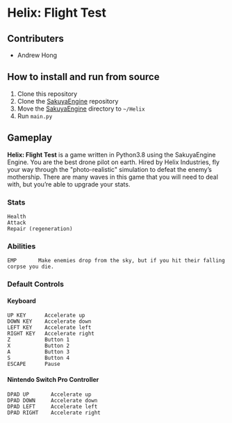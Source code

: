 # Helix: Flight Test
## Contributers
 - Andrew Hong

## How to install and run from source
1. Clone this repository
2. Clone the [SakuyaEngine](https://github.com/novialriptide/SakuyaEngine) repository
3. Move the [SakuyaEngine](https://github.com/novialriptide/SakuyaEngine) directory to `~/Helix`
4. Run `main.py`

## Gameplay
__Helix: Flight Test__ is a game written in Python3.8 using the SakuyaEngine Engine. You are the best drone pilot on earth. Hired by Helix Industries, fly your way through the "photo-realistic" simulation to defeat the enemy’s mothership. There are many waves in this game that you will need to deal with, but you’re able to upgrade your stats. 

### Stats
```
Health
Attack
Repair (regeneration)
```

### Abilities
```
EMP       Make enemies drop from the sky, but if you hit their falling corpse you die.
```

### Default Controls
#### Keyboard
```
UP KEY      Accelerate up
DOWN KEY    Accelerate down
LEFT KEY    Accelerate left
RIGHT KEY   Accelerate right
Z           Button 1
X           Button 2
A           Button 3
S           Button 4
ESCAPE      Pause
```

#### Nintendo Switch Pro Controller
```
DPAD UP       Accelerate up
DPAD DOWN     Accelerate down
DPAD LEFT     Accelerate left
DPAD RIGHT    Accelerate right
```